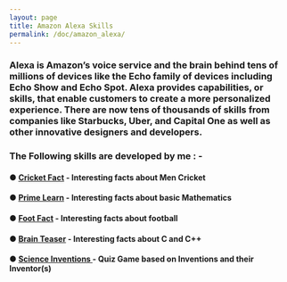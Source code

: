 ```yaml
---
layout: page
title: Amazon Alexa Skills
permalink: /doc/amazon_alexa/
---
```


### Alexa is Amazon’s voice service and the brain behind tens of millions of devices like the Echo family of devices including Echo Show and Echo Spot. Alexa provides capabilities, or skills, that enable customers to create a more personalized experience. There are now tens of thousands of skills from companies like Starbucks, Uber, and Capital One as well as other innovative designers and developers.
### The Following skills are developed by me : -
#### ● [Cricket Fact](https://www.amazon.com/gp/product/B07BQ3WKGD) - Interesting facts about Men Cricket
#### ● [Prime Learn](https://www.amazon.com/gp/product/B07C7MFDH6) - Interesting facts about basic Mathematics
#### ● [Foot Fact](https://www.amazon.com/gp/product/B07CTBS699) - Interesting facts about football
#### ● [Brain Teaser](https://www.amazon.com/gp/product/B07DGS3LJV) - Interesting facts about C and C++
#### ● [Science Inventions ](https://www.amazon.com/gp/product/B07FFRVGYK) - Quiz Game based on Inventions and their Inventor(s)

